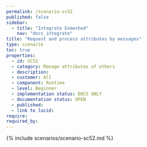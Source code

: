 ```yaml
---
permalink: /scenario-sc52
published: false
sidebar:
  - title: "Integrate Enmeshed"
    nav: "docs_integrate"
title: "Request and process attributes by messages"
type: scenario
toc: true
properties:
  - id: SC52
  - category: Manage attributes of others
  - description:
  - customer: All
  - component: Runtime
  - level: Beginner
  - implementation status: DOCS ONLY
  - documentation status: OPEN
  - published:
  - link to lucid:
require:
required_by:
---
```


{% include scenarios/scenario-sc52.md %}
